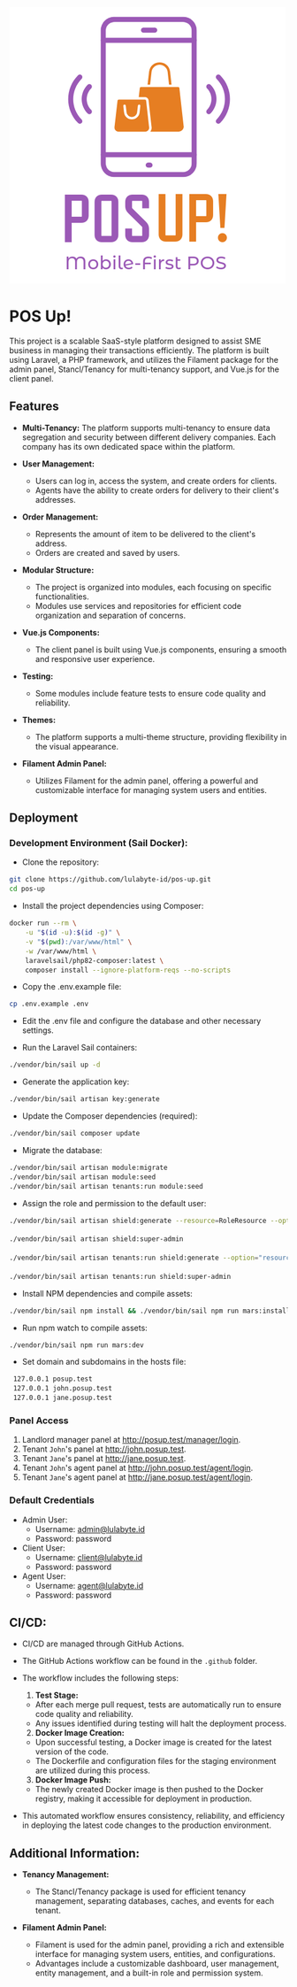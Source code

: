 ![img.png](storage/app/public/img.png)

# POS Up!

This project is a scalable SaaS-style platform designed to assist SME business in managing their transactions efficiently. The platform is built using Laravel, a PHP framework, and utilizes the Filament package for the admin panel, Stancl/Tenancy for multi-tenancy support, and Vue.js for the client panel.

## Features

- **Multi-Tenancy:** The platform supports multi-tenancy to ensure data segregation and security between different delivery companies. Each company has its own dedicated space within the platform.

- **User Management:**
    - Users can log in, access the system, and create orders for clients.
    - Agents have the ability to create orders for delivery to their client's addresses.

- **Order Management:**
    - Represents the amount of item to be delivered to the client's address.
    - Orders are created and saved by users.

- **Modular Structure:**
    - The project is organized into modules, each focusing on specific functionalities.
    - Modules use services and repositories for efficient code organization and separation of concerns.

- **Vue.js Components:**
    - The client panel is built using Vue.js components, ensuring a smooth and responsive user experience.

- **Testing:**
    - Some modules include feature tests to ensure code quality and reliability.

- **Themes:**
    - The platform supports a multi-theme structure, providing flexibility in the visual appearance.

- **Filament Admin Panel:**
    - Utilizes Filament for the admin panel, offering a powerful and customizable interface for managing system users and entities.

## Deployment
### Development Environment (Sail Docker):

- Clone the repository:

```bash
git clone https://github.com/lulabyte-id/pos-up.git
cd pos-up
```

- Install the project dependencies using Composer:

```bash
docker run --rm \
    -u "$(id -u):$(id -g)" \
    -v "$(pwd):/var/www/html" \
    -w /var/www/html \
    laravelsail/php82-composer:latest \
    composer install --ignore-platform-reqs --no-scripts
```

- Copy the .env.example file:

```bash
cp .env.example .env
```

- Edit the .env file and configure the database and other necessary settings.

- Run the Laravel Sail containers:

```bash
./vendor/bin/sail up -d
```

- Generate the application key:

```bash
./vendor/bin/sail artisan key:generate
```

- Update the Composer dependencies (required):
```bash
./vendor/bin/sail composer update
```

- Migrate the database:

```bash
./vendor/bin/sail artisan module:migrate
./vendor/bin/sail artisan module:seed
./vendor/bin/sail artisan tenants:run module:seed
```

- Assign the role and permission to the default user:

```bash
./vendor/bin/sail artisan shield:generate --resource=RoleResource --option=permissions

./vendor/bin/sail artisan shield:super-admin

./vendor/bin/sail artisan tenants:run shield:generate --option="resource=RoleResource" --option="option=permissions"

./vendor/bin/sail artisan tenants:run shield:super-admin
```

- Install NPM dependencies and compile assets:

```bash
./vendor/bin/sail npm install && ./vendor/bin/sail npm run mars:install
```

- Run npm watch to compile assets:

```bash
./vendor/bin/sail npm run mars:dev
```
- Set domain and subdomains in the hosts file:

```bash
 127.0.0.1 posup.test
 127.0.0.1 john.posup.test
 127.0.0.1 jane.posup.test
 ```

### Panel Access

1. Landlord manager panel at http://posup.test/manager/login.
2. Tenant `John`'s panel at http://john.posup.test. 
3. Tenant `Jane`'s panel at http://jane.posup.test.
4. Tenant `John`'s agent panel at http://john.posup.test/agent/login.
5. Tenant `Jane`'s agent panel at http://jane.posup.test/agent/login.

### Default Credentials

- Admin User:
  - Username: admin@lulabyte.id
  - Password: password
- Client User:
  - Username: client@lulabyte.id
  - Password: password
- Agent User:
  - Username: agent@lulabyte.id
  - Password: password

## CI/CD:

- CI/CD are managed through GitHub Actions.
- The GitHub Actions workflow can be found in the `.github` folder.
- The workflow includes the following steps:

  1. **Test Stage:**
    - After each merge pull request, tests are automatically run to ensure code quality and reliability.
    - Any issues identified during testing will halt the deployment process.

  2. **Docker Image Creation:**
    - Upon successful testing, a Docker image is created for the latest version of the code.
    - The Dockerfile and configuration files for the staging environment are utilized during this process.

  3. **Docker Image Push:**
    - The newly created Docker image is then pushed to the Docker registry, making it accessible for deployment in production.

- This automated workflow ensures consistency, reliability, and efficiency in deploying the latest code changes to the production environment.

## Additional Information:

- **Tenancy Management:**
    - The Stancl/Tenancy package is used for efficient tenancy management, separating databases, caches, and events for each tenant.

- **Filament Admin Panel:**
    - Filament is used for the admin panel, providing a rich and extensible interface for managing system users, entities, and configurations.
    - Advantages include a customizable dashboard, user management, entity management, and a built-in role and permission system.
